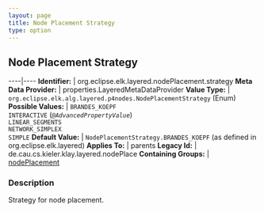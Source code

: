 ```yaml
---
layout: page
title: Node Placement Strategy
type: option
---
```

## Node Placement Strategy

----|----
**Identifier:** | org.eclipse.elk.layered.nodePlacement.strategy
**Meta Data Provider:** | properties.LayeredMetaDataProvider
**Value Type:** | `org.eclipse.elk.alg.layered.p4nodes.NodePlacementStrategy` (Enum)
**Possible Values:** | `BRANDES_KOEPF`<br>`INTERACTIVE` (*`@AdvancedPropertyValue`*)<br>`LINEAR_SEGMENTS`<br>`NETWORK_SIMPLEX`<br>`SIMPLE`
**Default Value:** | `NodePlacementStrategy.BRANDES_KOEPF` (as defined in org.eclipse.elk.layered)
**Applies To:** | parents
**Legacy Id:** | de.cau.cs.kieler.klay.layered.nodePlace
**Containing Groups:** | [nodePlacement](org-eclipse-elk-layered-nodePlacement)

### Description

Strategy for node placement.

